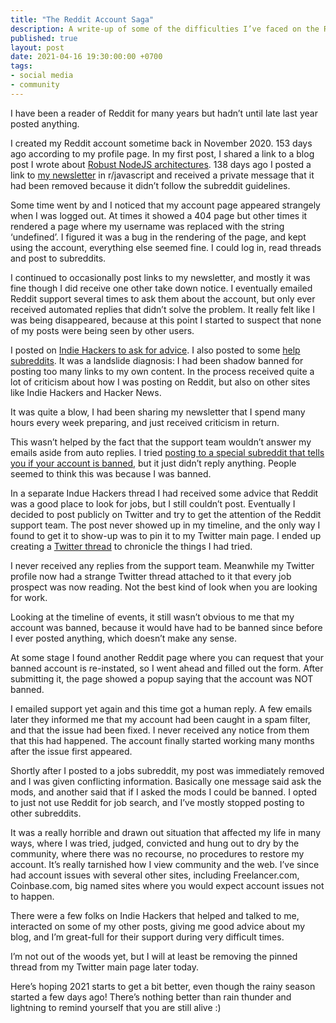```yaml
---
title: "The Reddit Account Saga"
description: A write-up of some of the difficulties I’ve faced on the Reddit platform over the past few months.
published: true
layout: post
date: 2021-04-16 19:30:00:00 +0700
tags:
- social media
- community
---
```

I have been a reader of Reddit for many years but hadn’t until late last year posted anything. 

I created my Reddit account sometime back in November 2020. 153 days ago according to my profile page. In my first post, I shared a link to a blog post I wrote about [Robust NodeJS architectures](https://www.reddit.com/r/node/comments/jtigjc/robust_nodejs_deployment_architecture/). 138 days ago I posted a link to [my newsletter](https://markjgsmith.substack.com) in r/javascript and received a private message that it had been removed because it didn’t follow the subreddit guidelines.

Some time went by and I noticed that my account page appeared strangely when I was logged out. At times it showed a 404 page but other times it rendered a page where my username was replaced with the string ‘undefined’. I figured it was a bug in the rendering of the page, and kept using the account, everything else seemed fine. I could log in, read threads and post to subreddits.

I continued to occasionally post links to my newsletter, and mostly it was fine though I did receive one other take down notice. I eventually emailed Reddit support several times to ask them about the account, but only ever received automated replies that didn’t solve the problem. It really felt like I was being disappeared, because at this point I started to suspect that none of my posts were being seen by other users.

I posted on [Indie Hackers to ask for advice](https://www.indiehackers.com/post/i-m-being-disappeared-on-reddit-can-anyone-help-or-know-what-s-going-on-c8cbfcfd29). I also posted to some [help](https://www.reddit.com/r/help/comments/kpd5tm/something_is_wrong_with_my_reddit_account_help) [subreddits](https://www.reddit.com/r/bugs/comments/kto6iw/possible_bug_with_my_account). It was a landslide diagnosis: I had been shadow banned for posting too many links to my own content. In the process received quite a lot of criticism about how I was posting on Reddit, but also on other sites like Indie Hackers and Hacker News.

It was quite a blow, I had been sharing my newsletter that I spend many hours every week preparing, and just received criticism in return.

This wasn’t helped by the fact that the support team wouldn’t answer my emails aside from auto replies. I tried [posting to a special subreddit that tells you if your account is banned](https://www.reddit.com/r/ShadowBan/comments/kq5bgf/hello_shadowban_bot_what_say_you/), but it just didn’t reply anything. People seemed to think this was because I was banned.

In a separate Indue Hackers thread I had received some advice that Reddit was a good place to look for jobs, but I still couldn’t post. Eventually I decided to post publicly on Twitter and try to get the attention of the Reddit support team. The post never showed up in my timeline, and the only way I found to get it to show-up was to pin it to my Twitter main page. I ended up creating a [Twitter thread](https://twitter.com/markjgsmith/status/1345273192538140672) to chronicle the things I had tried.

I never received any replies from the support team. Meanwhile my Twitter profile now had a strange Twitter thread attached to it that every job prospect was now reading. Not the best kind of look when you are looking for work.

Looking at the timeline of events, it still wasn’t obvious to me that my account was banned, because it would have had to be banned since before I ever posted anything, which doesn’t make any sense.

At some stage I found another Reddit page where you can request that your banned account is re-instated, so I went ahead and filled out the form. After submitting it, the page showed a popup saying that the account was NOT banned.

I emailed support yet again and this time got a human reply. A few emails later they informed me that my account had been caught in a spam filter, and that the issue had been fixed. I never received any notice from them that this had happened. The account finally started working many months after the issue first appeared.

Shortly after I posted to a jobs subreddit, my post was immediately removed and I was given conflicting information. Basically one message said ask the mods, and another said that if I asked the mods I could be banned. I opted to just not use Reddit for job search, and I’ve mostly stopped posting to other subreddits.

It was a really horrible and drawn out situation that affected my life in many ways, where I was tried, judged, convicted and hung out to dry by the community, where there was no recourse, no procedures to restore my account. It’s really tarnished how I view community and the web. I’ve since had account issues with several other sites, including Freelancer.com, Coinbase.com, big named sites where you would expect account issues not to happen.

There were a few folks on Indie Hackers that helped and talked to me, interacted on some of my other posts, giving me good advice about my blog, and I’m great-full for their support during very difficult times. 

I’m not out of the woods yet, but I will at least be removing the pinned thread from my Twitter main page later today. 

Here’s hoping 2021 starts to get a bit better, even though the rainy season started a few days ago! There’s nothing better than rain thunder and lightning to remind yourself that you are still alive :)
